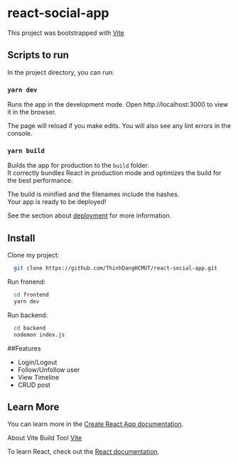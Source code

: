 # react-social-app
This project was bootstrapped with [Vite](https://vitejs.dev/)

## Scripts to run

In the project directory, you can run:

### `yarn dev`

Runs the app in the development mode.
Open http://localhost:3000 to view it in the browser.

The page will reload if you make edits.
You will also see any lint errors in the console.

### `yarn build`

Builds the app for production to the `build` folder.\
It correctly bundles React in production mode and optimizes the build for the best performance.

The build is minified and the filenames include the hashes.\
Your app is ready to be deployed!

See the section about [deployment](https://vitejs.dev/guide/build.html) for more information.

## Install
Clone my project:

```bash
  git clone https://github.com/ThinhDangHCMUT/react-social-app.git
```
Run fronend:
```bash
  cd frontend
  yarn dev
```
Run backend:
```bash
  cd backend
  nodemon index.js
```
##Features
- Login/Logout
- Follow/Unfollow user
- View Timeline
- CRUD post 

## Learn More

You can learn more in the [Create React App documentation](https://facebook.github.io/create-react-app/docs/getting-started).

About Vite Build Tool [Vite](https://vitejs.dev/)

To learn React, check out the [React documentation](https://reactjs.org/).

